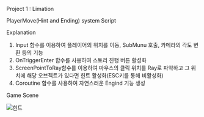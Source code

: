 Project 1 : Limation

PlayerMove(Hint and Ending) system Script

Explanation
1. Input 함수를 이용하여 플레이어의 위치를 이동, SubMunu 호출, 카메라의 각도 변환 등의 기능
2. OnTriggerEnter 함수를 사용하여 스토리 진행 버튼 활성화
3. ScreenPointToRay함수를 이용하여 마우스의 클릭 위치를 Ray로 파악하고 그 위치에 해당 오브젝트가 있다면 힌트 활성화(ESC키를 통해 비활성화)
4. Coroutine 함수를 사용하여 자연스러운 Engind 기능 생성

Game Scene

![힌트](https://user-images.githubusercontent.com/74092254/99870757-eb182f00-2c18-11eb-8686-e9f93e2a76c6.png)

